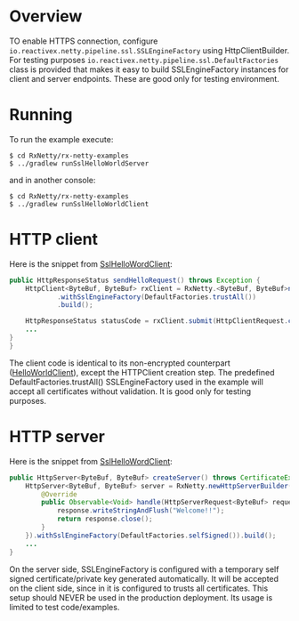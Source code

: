 Overview
========

TO enable HTTPS connection, configure ```io.reactivex.netty.pipeline.ssl.SSLEngineFactory``` using
HttpClientBuilder. For testing purposes ```io.reactivex.netty.pipeline.ssl.DefaultFactories``` class is provided
that makes it easy to build SSLEngineFactory instances for client and server endpoints. These are good only for testing environment.

Running
=======

To run the example execute:

```
$ cd RxNetty/rx-netty-examples
$ ../gradlew runSslHelloWorldServer
```

and in another console:

```
$ cd RxNetty/rx-netty-examples
$ ../gradlew runSslHelloWorldClient
```

HTTP client
===========

Here is the snippet from [SslHelloWordClient](SslHelloWorldClient.java):

```java
public HttpResponseStatus sendHelloRequest() throws Exception {
    HttpClient<ByteBuf, ByteBuf> rxClient = RxNetty.<ByteBuf, ByteBuf>newHttpClientBuilder("localhost", port)
            .withSslEngineFactory(DefaultFactories.trustAll())
            .build();

    HttpResponseStatus statusCode = rxClient.submit(HttpClientRequest.createGet("/hello"))
    ...
}
}
```

The client code is identical to its non-encrypted counterpart ([HelloWorldClient](../helloworld/README.md)), except
the HTTPClient creation step. The predefined DefaultFactories.trustAll() SSLEngineFactory used in the example
will accept all certificates without validation. It is good only for testing purposes.

HTTP server
===========

Here is the snippet from [SslHelloWordClient](SslHelloWorldServer.java):

```java
public HttpServer<ByteBuf, ByteBuf> createServer() throws CertificateException, SSLException {
    HttpServer<ByteBuf, ByteBuf> server = RxNetty.newHttpServerBuilder(port, new RequestHandler<ByteBuf, ByteBuf>() {
        @Override
        public Observable<Void> handle(HttpServerRequest<ByteBuf> request, final HttpServerResponse<ByteBuf> response) {
            response.writeStringAndFlush("Welcome!!");
            return response.close();
        }
    }).withSslEngineFactory(DefaultFactories.selfSigned()).build();
    ...
}
```

On the server side, SSLEngineFactory is configured with a temporary self signed certificate/private key generated automatically.
It will be accepted on the client side, since in it is configured to trusts all certificates.
This setup should NEVER be used in the production deployment. Its usage is limited to test code/examples.